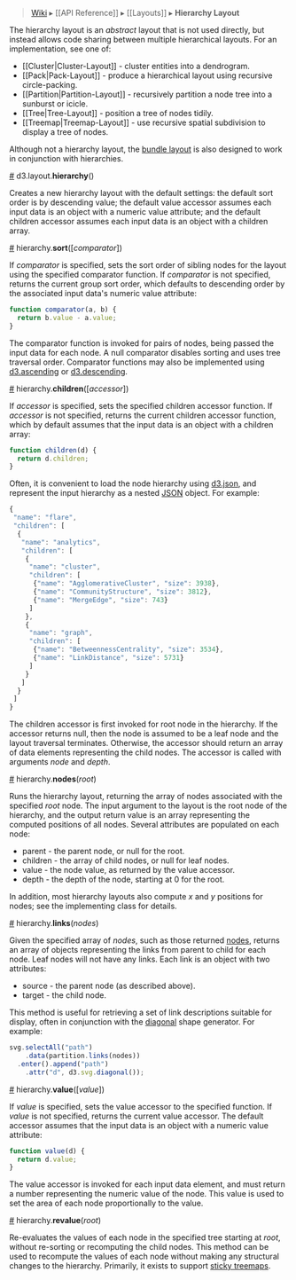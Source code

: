 > [Wiki](Home) ▸ [[API Reference]] ▸ [[Layouts]] ▸ **Hierarchy Layout**

The hierarchy layout is an *abstract* layout that is not used directly, but instead allows code sharing between multiple hierarchical layouts. For an implementation, see one of:

* [[Cluster|Cluster-Layout]] - cluster entities into a dendrogram.
* [[Pack|Pack-Layout]] - produce a hierarchical layout using recursive circle-packing.
* [[Partition|Partition-Layout]] - recursively partition a node tree into a sunburst or icicle.
* [[Tree|Tree-Layout]] - position a tree of nodes tidily.
* [[Treemap|Treemap-Layout]] - use recursive spatial subdivision to display a tree of nodes.

Although not a hierarchy layout, the [bundle layout](Bundle-Layout) is also designed to work in conjunction with hierarchies.

<a name="hierarchy" href="Hierarchy-Layout#wiki-hierarchy">#</a> d3.layout.<b>hierarchy</b>()

Creates a new hierarchy layout with the default settings: the default sort order is by descending value; the default value accessor assumes each input data is an object with a numeric value attribute; and the default children accessor assumes each input data is an object with a children array.

<a name="sort" href="Hierarchy-Layout#wiki-sort">#</a> hierarchy.<b>sort</b>([<i>comparator</i>])

If *comparator* is specified, sets the sort order of sibling nodes for the layout using the specified comparator function.  If *comparator* is not specified, returns the current group sort order, which defaults to descending order by the associated input data's numeric value attribute:

```javascript
function comparator(a, b) {
  return b.value - a.value;
}
```

The comparator function is invoked for pairs of nodes, being passed the input data for each node. A null comparator disables sorting and uses tree traversal order. Comparator functions may also be implemented using [d3.ascending](Arrays#wiki-d3_ascending) or [d3.descending](Arrays#wiki-d3_descending).

<a name="children" href="Hierarchy-Layout#wiki-children">#</a> hierarchy.<b>children</b>([<i>accessor</i>])

If *accessor* is specified, sets the specified children accessor function. If *accessor* is not specified, returns the current children accessor function, which by default assumes that the input data is an object with a children array:

```javascript
function children(d) {
  return d.children;
}
```

Often, it is convenient to load the node hierarchy using [d3.json](Requests#wiki-d3_json), and represent the input hierarchy as a nested [JSON](http://json.org) object. For example:

```javascript
{
 "name": "flare",
 "children": [
  {
   "name": "analytics",
   "children": [
    {
     "name": "cluster",
     "children": [
      {"name": "AgglomerativeCluster", "size": 3938},
      {"name": "CommunityStructure", "size": 3812},
      {"name": "MergeEdge", "size": 743}
     ]
    },
    {
     "name": "graph",
     "children": [
      {"name": "BetweennessCentrality", "size": 3534},
      {"name": "LinkDistance", "size": 5731}
     ]
    }
   ]
  }
 ]
}
```

The children accessor is first invoked for root node in the hierarchy. If the accessor returns null, then the node is assumed to be a leaf node and the layout traversal terminates. Otherwise, the accessor should return an array of data elements representing the child nodes. The accessor is called with arguments *node* and *depth*.

<a name="nodes" href="Hierarchy-Layout#wiki-nodes">#</a> hierarchy.<b>nodes</b>(<i>root</i>)

Runs the hierarchy layout, returning the array of nodes associated with the specified *root* node. The input argument to the layout is the root node of the hierarchy, and the output return value is an array representing the computed positions of all nodes. Several attributes are populated on each node:

* parent - the parent node, or null for the root.
* children - the array of child nodes, or null for leaf nodes.
* value - the node value, as returned by the value accessor.
* depth - the depth of the node, starting at 0 for the root.

In addition, most hierarchy layouts also compute *x* and *y* positions for nodes; see the implementing class for details.

<a name="links" href="Hierarchy-Layout#wiki-links">#</a> hierarchy.<b>links</b>(<i>nodes</i>)

Given the specified array of *nodes*, such as those returned [nodes](Hierarchy-Layout#wiki-nodes), returns an array of objects representing the links from parent to child for each node. Leaf nodes will not have any links. Each link is an object with two attributes:

* source - the parent node (as described above).
* target - the child node.

This method is useful for retrieving a set of link descriptions suitable for display, often in conjunction with the [diagonal](SVG-Shapes#wiki-diagonal) shape generator. For example:

```javascript
svg.selectAll("path")
    .data(partition.links(nodes))
  .enter().append("path")
    .attr("d", d3.svg.diagonal());
```

<a name="value" href="Hierarchy-Layout#wiki-value">#</a> hierarchy.<b>value</b>([<i>value</i>])

If *value* is specified, sets the value accessor to the specified function. If *value* is not specified, returns the current value accessor. The default accessor assumes that the input data is an object with a numeric value attribute:

```javascript
function value(d) {
  return d.value;
}
```

The value accessor is invoked for each input data element, and must return a number representing the numeric value of the node. This value is used to set the area of each node proportionally to the value.

<a name="revalue" href="Hierarchy-Layout#wiki-revalue">#</a> hierarchy.<b>revalue</b>(<i>root</i>)

Re-evaluates the values of each node in the specified tree starting at *root*, without re-sorting or recomputing the child nodes. This method can be used to recompute the values of each node without making any structural changes to the hierarchy. Primarily, it exists to support [sticky treemaps](Treemap-Layout#wiki-sticky).